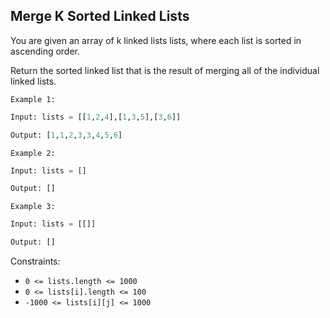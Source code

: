 ## Merge K Sorted Linked Lists

You are given an array of k linked lists lists, where each list is sorted in ascending order.

Return the sorted linked list that is the result of merging all of the individual linked lists.

`Example 1:`

```py
Input: lists = [[1,2,4],[1,3,5],[3,6]]

Output: [1,1,2,3,3,4,5,6]
```

`Example 2:`

```py
Input: lists = []

Output: []
```

`Example 3:`

```py
Input: lists = [[]]

Output: []
```

Constraints:

- `0 <= lists.length <= 1000`
- `0 <= lists[i].length <= 100`
- `-1000 <= lists[i][j] <= 1000`
